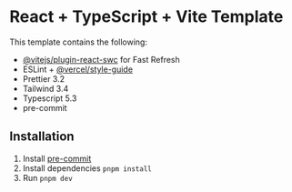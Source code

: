 # React + TypeScript + Vite Template

This template contains the following:

- [@vitejs/plugin-react-swc](https://github.com/vitejs/vite-plugin-react-swc) for Fast Refresh
- ESLint + [@vercel/style-guide](https://github.com/vercel/style-guide)
- Prettier 3.2
- Tailwind 3.4
- Typescript 5.3
- pre-commit

## Installation

1. Install [pre-commit](https://pre-commit.com/#install)
2. Install dependencies `pnpm install`
3. Run `pnpm dev`

